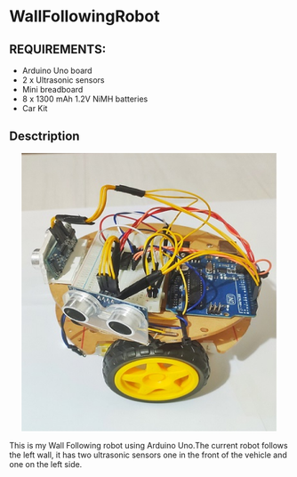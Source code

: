 # WallFollowingRobot

## REQUIREMENTS:

* Arduino Uno board
* 2 x Ultrasonic sensors
* Mini breadboard
* 8  x 1300 mAh 1.2V NiMH batteries
* Car Kit 

## Desctription
<p align="center">
  <img width="460" height="500" src="https://github.com/TheodoreGisis/WallFollowingRobot/blob/main/Robot/ROBOT.jpg" >
</p>
  
This is my Wall Following robot using Arduino Uno.The current robot follows the left wall, it has two ultrasonic sensors one in the front of the vehicle and one on the left side.

